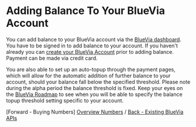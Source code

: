 # Adding Balance To Your BlueVia Account

You can add balance to your BlueVia account via the [BlueVia dashboard][BlueVia Dashboard]. You have to be signed in to add balance to your account. If you haven't already you can [create your BlueVia Account][BlueVia Create Account] prior to adding balance. Payment can be made via credit card.

You are also able to set up an auto-topup through the payment pages, which will allow for the automatic addition of further balance to your account, should your balance fall below the specified threshold. Please note during the alpha period the balance threshold is fixed. Keep your eyes on the [BlueVia Roadmap][RoadMap Introduction] to see when you will be able to specify the balance topup threshold setting specific to your account.      


[Forward - Buying Numbers] [Overview Numbers]  /  [Back - Existing BlueVia APIs][Overview Existing APIs]


[BlueVia Dashboard]: https://www.bluevia.com
[BlueVia Create Account]: https://bluevia.com/en/user/register/type/B
[RoadMap Introduction]: /alpha/roadmap/introduction
[Overview Numbers]: /alpha/overview/numbers
[Overview Existing APIs]: /alpha/overview/existing